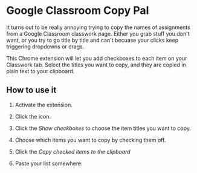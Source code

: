 # Google Classroom Copy Pal

It turns out to be really annoying trying to copy the names of assignments from a Google Classroom classwork page.  Either you grab stuff you don't want, or you try to go title by title and can't becuase your clicks keep triggering dropdowns or drags.  

This Chrome extension will let you add checkboxes to each item on your Classwork tab.  Select the titles you want to copy, and they are copied in plain text to your clipboard. 

## How to use it

1. Activate the extension.

2. Click the icon.

3. Click the *Show checkboxes* to choose the item titles you want to copy.

4. Choose which items you want to copy by checking them off. 

5. Click the *Copy checked items to the clipboard*

6. Paste your list somewhere. 


